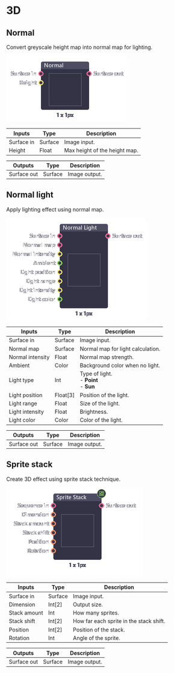 # 3D

## Normal

Convert greyscale height map into normal map for lighting.

![](../img/nodes/node_normal.png)

| Inputs     | Type    | Description                   |
| ---------- | ------- | ----------------------------- |
| Surface in | Surface | Image input.                  |
| Height     | Float   | Max height of the height map. |

| Outputs     | Type    | Description   |
| ----------- | ------- | ------------- |
| Surface out | Surface | Image output. |

## Normal light

Apply lighting effect using normal map.

![](../img/nodes/node_normal_light.png)

| Inputs           | Type     | Description                                    |
| ---------------- | -------- | ---------------------------------------------- |
| Surface in       | Surface  | Image input.                                   |
| Normal map       | Surface  | Normal map for light calculation.              |
| Normal intensity | Float    | Normal map strength.                           |
| Ambient          | Color    | Background color when no light.                |
| Light type       | Int      | Type of light.<br />- **Point**<br />- **Sun** |
| Light position   | Float[3] | Position of the light.                         |
| Light range      | Float    | Size of the light.                             |
| Light intensity  | Float    | Brightness.                                    |
| Light color      | Color    | Color of the light.                            |

| Outputs     | Type    | Description   |
| ----------- | ------- | ------------- |
| Surface out | Surface | Image output. |

## Sprite stack

Create 3D effect using sprite stack technique.

![](../img/nodes/node_sprite_stack.png)

| Inputs       | Type    | Description                             |
| ------------ | ------- | --------------------------------------- |
| Surface in   | Surface | Image input.                            |
| Dimension    | Int[2]  | Output size.                            |
| Stack amount | Int     | How many sprites.                       |
| Stack shift  | Int[2]  | How far each sprite in the stack shift. |
| Position     | Int[2]  | Position of the stack.                  |
| Rotation     | Int     | Angle of the sprite.                    |

| Outputs     | Type    | Description   |
| ----------- | ------- | ------------- |
| Surface out | Surface | Image output. |
